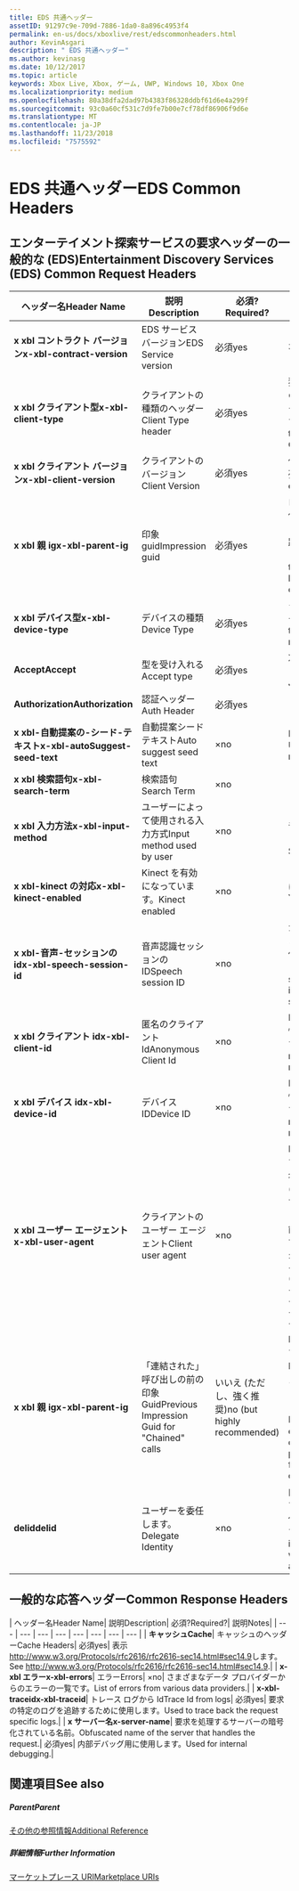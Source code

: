 ```yaml
---
title: EDS 共通ヘッダー
assetID: 91297c9e-709d-7886-1da0-8a896c4953f4
permalink: en-us/docs/xboxlive/rest/edscommonheaders.html
author: KevinAsgari
description: " EDS 共通ヘッダー"
ms.author: kevinasg
ms.date: 10/12/2017
ms.topic: article
keywords: Xbox Live, Xbox, ゲーム, UWP, Windows 10, Xbox One
ms.localizationpriority: medium
ms.openlocfilehash: 80a38dfa2dad97b4383f86328ddbf61d6e4a299f
ms.sourcegitcommit: 93c0a60cf531c7d9fe7b00e7cf78df86906f9d6e
ms.translationtype: MT
ms.contentlocale: ja-JP
ms.lasthandoff: 11/23/2018
ms.locfileid: "7575592"
---
```

# <a name="eds-common-headers"></a><span data-ttu-id="a181b-104">EDS 共通ヘッダー</span><span class="sxs-lookup"><span data-stu-id="a181b-104">EDS Common Headers</span></span>

<a id="ID4EO"></a>



## <a name="entertainment-discovery-services-eds-common-request-headers"></a><span data-ttu-id="a181b-105">エンターテイメント探索サービスの要求ヘッダーの一般的な (EDS)</span><span class="sxs-lookup"><span data-stu-id="a181b-105">Entertainment Discovery Services (EDS) Common Request Headers</span></span>

| <span data-ttu-id="a181b-106">ヘッダー名</span><span class="sxs-lookup"><span data-stu-id="a181b-106">Header Name</span></span>| <span data-ttu-id="a181b-107">説明</span><span class="sxs-lookup"><span data-stu-id="a181b-107">Description</span></span>| <span data-ttu-id="a181b-108">必須?</span><span class="sxs-lookup"><span data-stu-id="a181b-108">Required?</span></span>| <span data-ttu-id="a181b-109">説明</span><span class="sxs-lookup"><span data-stu-id="a181b-109">Notes</span></span>|
| --- | --- | --- | --- |
| <b><span data-ttu-id="a181b-110">x xbl コントラクト バージョン</span><span class="sxs-lookup"><span data-stu-id="a181b-110">x-xbl-contract-version</span></span></b>| <span data-ttu-id="a181b-111">EDS サービス バージョン</span><span class="sxs-lookup"><span data-stu-id="a181b-111">EDS Service version</span></span>| <span data-ttu-id="a181b-112">必須</span><span class="sxs-lookup"><span data-stu-id="a181b-112">yes</span></span>| <span data-ttu-id="a181b-113">3.2</span><span class="sxs-lookup"><span data-stu-id="a181b-113">3.2</span></span>|
| <b><span data-ttu-id="a181b-114">x xbl クライアント型</span><span class="sxs-lookup"><span data-stu-id="a181b-114">x-xbl-client-type</span></span></b>| <span data-ttu-id="a181b-115">クライアントの種類のヘッダー</span><span class="sxs-lookup"><span data-stu-id="a181b-115">Client Type header</span></span>| <span data-ttu-id="a181b-116">必須</span><span class="sxs-lookup"><span data-stu-id="a181b-116">yes</span></span>| <span data-ttu-id="a181b-117">独自のクライアントの種類を取得するチームに問い合わせます。</span><span class="sxs-lookup"><span data-stu-id="a181b-117">Speak to team to get your own Client Type .</span></span>|
| <b><span data-ttu-id="a181b-118">x xbl クライアント バージョン</span><span class="sxs-lookup"><span data-stu-id="a181b-118">x-xbl-client-version</span></span></b>| <span data-ttu-id="a181b-119">クライアントのバージョン</span><span class="sxs-lookup"><span data-stu-id="a181b-119">Client Version</span></span>| <span data-ttu-id="a181b-120">必須</span><span class="sxs-lookup"><span data-stu-id="a181b-120">yes</span></span>| <span data-ttu-id="a181b-121">任意の空でない文字列。</span><span class="sxs-lookup"><span data-stu-id="a181b-121">Any non-empty string.</span></span>|
| <b><span data-ttu-id="a181b-122">x xbl 親 ig</span><span class="sxs-lookup"><span data-stu-id="a181b-122">x-xbl-parent-ig</span></span></b>| <span data-ttu-id="a181b-123">印象 guid</span><span class="sxs-lookup"><span data-stu-id="a181b-123">Impression guid</span></span>| <span data-ttu-id="a181b-124">必須</span><span class="sxs-lookup"><span data-stu-id="a181b-124">yes</span></span>| <span data-ttu-id="a181b-125">ログに記録し、その他のサービス呼び出しの間での要求を追跡するために使用します。</span><span class="sxs-lookup"><span data-stu-id="a181b-125">Used to track request in logs and across other service calls.</span></span>|
| <b><span data-ttu-id="a181b-126">x xbl デバイス型</span><span class="sxs-lookup"><span data-stu-id="a181b-126">x-xbl-device-type</span></span></b>| <span data-ttu-id="a181b-127">デバイスの種類</span><span class="sxs-lookup"><span data-stu-id="a181b-127">Device Type</span></span>| <span data-ttu-id="a181b-128">必須</span><span class="sxs-lookup"><span data-stu-id="a181b-128">yes</span></span>| <span data-ttu-id="a181b-129">クライアントを表すデバイス。</span><span class="sxs-lookup"><span data-stu-id="a181b-129">Device that the client is representing .</span></span>|
| <b><span data-ttu-id="a181b-130">Accept</span><span class="sxs-lookup"><span data-stu-id="a181b-130">Accept</span></span></b>| <span data-ttu-id="a181b-131">型を受け入れる</span><span class="sxs-lookup"><span data-stu-id="a181b-131">Accept type</span></span>| <span data-ttu-id="a181b-132">必須</span><span class="sxs-lookup"><span data-stu-id="a181b-132">yes</span></span>| <span data-ttu-id="a181b-133">XML または JSON します。</span><span class="sxs-lookup"><span data-stu-id="a181b-133">XML or JSON.</span></span>|
| <b><span data-ttu-id="a181b-134">Authorization</span><span class="sxs-lookup"><span data-stu-id="a181b-134">Authorization</span></span></b>| <span data-ttu-id="a181b-135">認証ヘッダー</span><span class="sxs-lookup"><span data-stu-id="a181b-135">Auth Header</span></span>| <span data-ttu-id="a181b-136">必須</span><span class="sxs-lookup"><span data-stu-id="a181b-136">yes</span></span>|  |
| <b><span data-ttu-id="a181b-137">x xbl-自動提案の-シード-テキスト</span><span class="sxs-lookup"><span data-stu-id="a181b-137">x-xbl-autoSuggest-seed-text</span></span></b>| <span data-ttu-id="a181b-138">自動提案シード テキスト</span><span class="sxs-lookup"><span data-stu-id="a181b-138">Auto suggest seed text</span></span>| <span data-ttu-id="a181b-139">×</span><span class="sxs-lookup"><span data-stu-id="a181b-139">no</span></span>| <span data-ttu-id="a181b-140">BI の使用と関連性</span><span class="sxs-lookup"><span data-stu-id="a181b-140">Used For BI and relevance</span></span>|
| <b><span data-ttu-id="a181b-141">x xbl 検索語句</span><span class="sxs-lookup"><span data-stu-id="a181b-141">x-xbl-search-term</span></span></b>| <span data-ttu-id="a181b-142">検索語句</span><span class="sxs-lookup"><span data-stu-id="a181b-142">Search Term</span></span>| <span data-ttu-id="a181b-143">×</span><span class="sxs-lookup"><span data-stu-id="a181b-143">no</span></span>|  |
| <b><span data-ttu-id="a181b-144">x xbl 入力方法</span><span class="sxs-lookup"><span data-stu-id="a181b-144">x-xbl-input-method</span></span></b>| <span data-ttu-id="a181b-145">ユーザーによって使用される入力方式</span><span class="sxs-lookup"><span data-stu-id="a181b-145">Input method used by user</span></span>| <span data-ttu-id="a181b-146">×</span><span class="sxs-lookup"><span data-stu-id="a181b-146">no</span></span>| <span data-ttu-id="a181b-147">コント ローラー、音声認識、Kinect します。</span><span class="sxs-lookup"><span data-stu-id="a181b-147">Controller, Speech, Kinect .</span></span>|
| <b><span data-ttu-id="a181b-148">x xbl-kinect の対応</span><span class="sxs-lookup"><span data-stu-id="a181b-148">x-xbl-kinect-enabled</span></span></b>| <span data-ttu-id="a181b-149">Kinect を有効になっています。</span><span class="sxs-lookup"><span data-stu-id="a181b-149">Kinect enabled</span></span>| <span data-ttu-id="a181b-150">×</span><span class="sxs-lookup"><span data-stu-id="a181b-150">no</span></span>| <span data-ttu-id="a181b-151">はい/いいえ。</span><span class="sxs-lookup"><span data-stu-id="a181b-151">Yes/no.</span></span>|
| <b><span data-ttu-id="a181b-152">x xbl-音声-セッションの id</span><span class="sxs-lookup"><span data-stu-id="a181b-152">x-xbl-speech-session-id</span></span></b>| <span data-ttu-id="a181b-153">音声認識セッションの ID</span><span class="sxs-lookup"><span data-stu-id="a181b-153">Speech session ID</span></span>| <span data-ttu-id="a181b-154">×</span><span class="sxs-lookup"><span data-stu-id="a181b-154">no</span></span>| <span data-ttu-id="a181b-155">かどうかのセッションでは、音声認識を使用して開始されました。</span><span class="sxs-lookup"><span data-stu-id="a181b-155">Whether session was initiated using speech.</span></span>|
| <b><span data-ttu-id="a181b-156">x xbl クライアント id</span><span class="sxs-lookup"><span data-stu-id="a181b-156">x-xbl-client-id</span></span></b>| <span data-ttu-id="a181b-157">匿名のクライアント Id</span><span class="sxs-lookup"><span data-stu-id="a181b-157">Anonymous Client Id</span></span>| <span data-ttu-id="a181b-158">×</span><span class="sxs-lookup"><span data-stu-id="a181b-158">no</span></span>| <span data-ttu-id="a181b-159">BI レポートと関連性のために使用します。</span><span class="sxs-lookup"><span data-stu-id="a181b-159">Used for BI reporting and relevance.</span></span>|
| <b><span data-ttu-id="a181b-160">x xbl デバイス id</span><span class="sxs-lookup"><span data-stu-id="a181b-160">x-xbl-device-id</span></span></b>| <span data-ttu-id="a181b-161">デバイス ID</span><span class="sxs-lookup"><span data-stu-id="a181b-161">Device ID</span></span>| <span data-ttu-id="a181b-162">×</span><span class="sxs-lookup"><span data-stu-id="a181b-162">no</span></span>| <span data-ttu-id="a181b-163">BI レポートと関連性のために使用します。</span><span class="sxs-lookup"><span data-stu-id="a181b-163">Used for BI reporting and relevance.</span></span>|
| <b><span data-ttu-id="a181b-164">x xbl ユーザー エージェント</span><span class="sxs-lookup"><span data-stu-id="a181b-164">x-xbl-user-agent</span></span></b>| <span data-ttu-id="a181b-165">クライアントのユーザー エージェント</span><span class="sxs-lookup"><span data-stu-id="a181b-165">Client user agent</span></span>| <span data-ttu-id="a181b-166">×</span><span class="sxs-lookup"><span data-stu-id="a181b-166">no</span></span>| <span data-ttu-id="a181b-167">BI に使用されます。</span><span class="sxs-lookup"><span data-stu-id="a181b-167">Used for BI.</span></span> <span data-ttu-id="a181b-168">"&lt;名 >/&lt;バージョン > (&lt;OS バージョン > です。&lt;プラットフォーム > です。&lt;機能 > です。&lt;製造 > です。&lt;モデル >)"。</span><span class="sxs-lookup"><span data-stu-id="a181b-168">"&lt;name>/&lt;version> (&lt;OS version>; &lt;platform>; &lt;capability>; &lt;manufacture>; &lt;model>)".</span></span>|
| <b><span data-ttu-id="a181b-169">x xbl 親 ig</span><span class="sxs-lookup"><span data-stu-id="a181b-169">x-xbl-parent-ig</span></span></b>| <span data-ttu-id="a181b-170">「連結された」呼び出しの前の印象 Guid</span><span class="sxs-lookup"><span data-stu-id="a181b-170">Previous Impression Guid for "Chained" calls</span></span>| <span data-ttu-id="a181b-171">いいえ (ただし、強く推奨)</span><span class="sxs-lookup"><span data-stu-id="a181b-171">no (but highly recommended)</span></span>| <span data-ttu-id="a181b-172">BI 関連に重要です。</span><span class="sxs-lookup"><span data-stu-id="a181b-172">Important for BI relevance.</span></span> <span data-ttu-id="a181b-173">たとえば、参照の呼び出しの IG は、呼び出しの詳細は次の親 IG です。</span><span class="sxs-lookup"><span data-stu-id="a181b-173">For example, a Browse call's IG is the parent IG for a following up detail call.</span></span>|
| <b><span data-ttu-id="a181b-174">delid</span><span class="sxs-lookup"><span data-stu-id="a181b-174">delid</span></span></b>| <span data-ttu-id="a181b-175">ユーザーを委任します。</span><span class="sxs-lookup"><span data-stu-id="a181b-175">Delegate Identity</span></span>| <span data-ttu-id="a181b-176">×</span><span class="sxs-lookup"><span data-stu-id="a181b-176">no</span></span>| <span data-ttu-id="a181b-177">内部サービスで使用すると、ユーザーの代わりに動作します。</span><span class="sxs-lookup"><span data-stu-id="a181b-177">Used by internal services to work on behalf of a user.</span></span>|

## <a name="common-response-headers"></a><span data-ttu-id="a181b-178">一般的な応答ヘッダー</span><span class="sxs-lookup"><span data-stu-id="a181b-178">Common Response Headers</span></span>

| <span data-ttu-id="a181b-179">ヘッダー名</span><span class="sxs-lookup"><span data-stu-id="a181b-179">Header Name</span></span>| <span data-ttu-id="a181b-180">説明</span><span class="sxs-lookup"><span data-stu-id="a181b-180">Description</span></span>| <span data-ttu-id="a181b-181">必須?</span><span class="sxs-lookup"><span data-stu-id="a181b-181">Required?</span></span>| <span data-ttu-id="a181b-182">説明</span><span class="sxs-lookup"><span data-stu-id="a181b-182">Notes</span></span>|
| --- | --- | --- | --- | --- | --- | --- | --- |
| <b><span data-ttu-id="a181b-183">キャッシュ</span><span class="sxs-lookup"><span data-stu-id="a181b-183">Cache</span></span></b>| <span data-ttu-id="a181b-184">キャッシュのヘッダー</span><span class="sxs-lookup"><span data-stu-id="a181b-184">Cache Headers</span></span>| <span data-ttu-id="a181b-185">必須</span><span class="sxs-lookup"><span data-stu-id="a181b-185">yes</span></span>| <span data-ttu-id="a181b-186">表示<a href="http://www.w3.org/Protocols/rfc2616/rfc2616-sec14.html#sec14.9">http://www.w3.org/Protocols/rfc2616/rfc2616-sec14.html#sec14.9</a>します。</span><span class="sxs-lookup"><span data-stu-id="a181b-186">See <a href="http://www.w3.org/Protocols/rfc2616/rfc2616-sec14.html#sec14.9">http://www.w3.org/Protocols/rfc2616/rfc2616-sec14.html#sec14.9</a>.</span></span>|
| <b><span data-ttu-id="a181b-187">x-xbl エラー</span><span class="sxs-lookup"><span data-stu-id="a181b-187">x-xbl-errors</span></span></b>| <span data-ttu-id="a181b-188">エラー</span><span class="sxs-lookup"><span data-stu-id="a181b-188">Errors</span></span>| <span data-ttu-id="a181b-189">×</span><span class="sxs-lookup"><span data-stu-id="a181b-189">no</span></span>| <span data-ttu-id="a181b-190">さまざまなデータ プロバイダーからのエラーの一覧です。</span><span class="sxs-lookup"><span data-stu-id="a181b-190">List of errors from various data providers.</span></span>|
| <b><span data-ttu-id="a181b-191">x-xbl-traceid</span><span class="sxs-lookup"><span data-stu-id="a181b-191">x-xbl-traceid</span></span></b>| <span data-ttu-id="a181b-192">トレース ログから Id</span><span class="sxs-lookup"><span data-stu-id="a181b-192">Trace Id from logs</span></span>| <span data-ttu-id="a181b-193">必須</span><span class="sxs-lookup"><span data-stu-id="a181b-193">yes</span></span>| <span data-ttu-id="a181b-194">要求の特定のログを追跡するために使用します。</span><span class="sxs-lookup"><span data-stu-id="a181b-194">Used to trace back the request specific logs.</span></span>|
| <b><span data-ttu-id="a181b-195">x サーバー名</span><span class="sxs-lookup"><span data-stu-id="a181b-195">x-server-name</span></span></b>| <span data-ttu-id="a181b-196">要求を処理するサーバーの暗号化されている名前。</span><span class="sxs-lookup"><span data-stu-id="a181b-196">Obfuscated name of the server that handles the request.</span></span>| <span data-ttu-id="a181b-197">必須</span><span class="sxs-lookup"><span data-stu-id="a181b-197">yes</span></span>| <span data-ttu-id="a181b-198">内部デバッグ用に使用します。</span><span class="sxs-lookup"><span data-stu-id="a181b-198">Used for internal debugging.</span></span>|

<a id="ID4EECAC"></a>


## <a name="see-also"></a><span data-ttu-id="a181b-199">関連項目</span><span class="sxs-lookup"><span data-stu-id="a181b-199">See also</span></span>

<a id="ID4EGCAC"></a>


##### <a name="parent"></a><span data-ttu-id="a181b-200">Parent</span><span class="sxs-lookup"><span data-stu-id="a181b-200">Parent</span></span>  

[<span data-ttu-id="a181b-201">その他の参照情報</span><span class="sxs-lookup"><span data-stu-id="a181b-201">Additional Reference</span></span>](atoc-xboxlivews-reference-additional.md)


<a id="ID4ESCAC"></a>


##### <a name="further-information"></a><span data-ttu-id="a181b-202">詳細情報</span><span class="sxs-lookup"><span data-stu-id="a181b-202">Further Information</span></span>

[<span data-ttu-id="a181b-203">マーケットプレース URI</span><span class="sxs-lookup"><span data-stu-id="a181b-203">Marketplace URIs</span></span>](../uri/marketplace/atoc-reference-marketplace.md)

